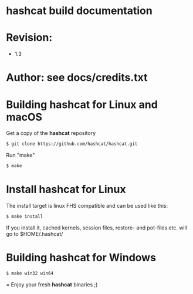 hashcat build documentation
=
# Revision:
* 1.3

# Author: see docs/credits.txt

# Building hashcat for Linux and macOS

Get a copy of the **hashcat** repository

```sh
$ git clone https://github.com/hashcat/hashcat.git
```

Run "make"

```sh
$ make
```

# Install hashcat for Linux

The install target is linux FHS compatible and can be used like this:

```sh
$ make install
```

If you install it, cached kernels, session files, restore- and pot-files etc. will go to $HOME/.hashcat/

# Building hashcat for Windows

```sh
$ make win32 win64
```

=
Enjoy your fresh **hashcat** binaries ;)
